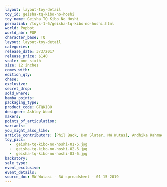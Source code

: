 ```yaml
---
layout: layout-toy-detail 
toy_id: geisha-tq-kibo-no-hoshi
toy_name: Geisha TQ Kibo No Hoshi
permalink: /toys-1-6/geisha-tq-kibo-no-hoshi.html
world: Popbot
world_abr: POP
character_base: TQ
layout: layout-toy-detail
categories: 
release_date: 3/3/2017
release_price: $140 
scale: one sixth
size: 12 inches
comes_with: 
edition_qty: 
chase: 
exclusive: 
secret_drop: 
sold_where: 
bamba_points: 
packaging_type: 
product_code: GTQKIBO
designer: Ashley Wood
makers: 
points_of_articulation: 
variants: 
you_might_also_like: 
article_contributors: [Phil Back, Don Slater, MW Wutasi, Andhika Rahmaditya]
toy_pics: 
  -  geisha-tq-kibo-no-hoshi-01-6.jpg
  -  geisha-tq-kibo-no-hoshi-02-6.jpg
  -  geisha-tq-kibo-no-hoshi-03-6.jpg
backstory: 
sale_type: 
event_exclusive: 
event_details: 
source_doc: MW Wutasi - 3A spreadsheet - 01-15-2019
---
```

